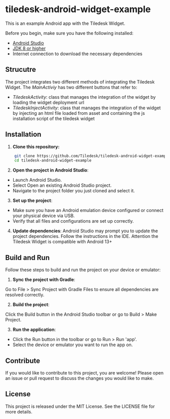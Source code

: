 # tiledesk-android-widget-example

This is an example Android app with the Tiledesk Widget.

Before you begin, make sure you have the following installed:

- [Android Studio](https://developer.android.com/studio)
- [JDK 8 or higher](https://www.oracle.com/java/technologies/javase-downloads.html)
- Internet connection to download the necessary dependencies

## Strucutre
The project integrates two different methods of integrating the Tiledesk Widget.
The *MainActiviy* has two different buttons that refer to:
- *TiledeskActivity*: class that manages the integration of the widget by loading the widget deployment url
- *TiledeskInjectActivity*: class that manages the integration of the widget by injecting an html file loaded from asset and containing the js installation script of the tiledesk widget


## Installation

1. **Clone this repository:** 

```bash 
    git clone https://github.com/Tiledesk/tiledesk-android-widget-example.git 
    cd tiledesk-android-widget-example
```    
2. **Open the project in Android Studio**:
- Launch Android Studio.
- Select Open an existing Android Studio project.
- Navigate to the project folder you just cloned and select it.

3. **Set up the project**:
- Make sure you have an Android emulation device configured or connect your physical device via USB.
- Verify that all files and configurations are set up correctly.

4. **Update dependencies**:
Android Studio may prompt you to update the project dependencies. Follow the instructions in the IDE.
Attention the Tiledesk Widget is compatible with Android 13+


## Build and Run
Follow these steps to build and run the project on your device or emulator:

1. **Sync the project with Gradle**:

Go to File > Sync Project with Gradle Files to ensure all dependencies are resolved correctly.

2. **Build the project**:

Click the Build button in the Android Studio toolbar or go to Build > Make Project.

3. **Run the application**:
- Click the Run button in the toolbar or go to Run > Run 'app'.
- Select the device or emulator you want to run the app on.


## Contribute
If you would like to contribute to this project, you are welcome! Please open an issue or pull request to discuss the changes you would like to make.


## License
This project is released under the MIT License. See the LICENSE file for more details.
